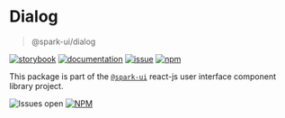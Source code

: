 # Dialog
> @spark-ui/dialog

[![storybook](https://img.shields.io/badge/storybook-black?logo=storybook)](https://sparkui.vercel.app/?path=/docs/components-dialog--docs)
[![documentation](https://img.shields.io/badge/documentation-black?logo=googledocs)](https://sparkui-adv.vercel.app/docs/components/dialog)
[![issue](https://img.shields.io/badge/report%20a%20bug-black?logo=openbugbounty&logoColor=red)](https://github.com/adevinta/spark/issues/new?&projects=4&template=bug-report.yml&assignees=&labels=component,dialog)
[![npm](https://img.shields.io/npm/dt/%40spark-ui/dialog?logo=npm&labelColor=black)](https://www.npmjs.com/package/@spark-ui/dialog)



This package is part of the [`@spark-ui`](https://github.com/adevinta/spark) react-js user interface component library project.

![Issues open](https://img.shields.io/github/issues-search/adevinta/spark?query=is%3Aopen%20label%3Acomponent%20label%3Adialog&logo=openbugbounty&logoColor=red&label=issues%20open&color=red&link=https%3A%2F%2Fgithub.com%2Fadevinta%2Fspark%2Fissues%3Fq%3Dis%253Aopen%2Blabel%253Acomponent%2Blabel%253Adialog)
[![NPM](https://img.shields.io/npm/l/%40spark-ui%2Fdrawer)](https://github.com/adevinta/spark/blob/main/packages/components/dialog/LICENSE.md)
